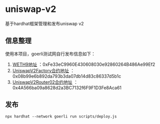 # uniswap-v2
基于hardhat框架管理和发布uniswap v2

## 信息整理
使用本项目，goerli测试网自行发布信息如下：
1. [WETH9地址](https://goerli.etherscan.io/address/0xFe33eC9960E430608030e92860264B486Ae99Ef2) ：0xFe33eC9960E430608030e92860264B486Ae99Ef2
2. [UniswapV2Factory合约地址](https://goerli.etherscan.io/address/0x08b99e6b892da793b3da07db14d83c86337d5b1c) ：0x08b99e6b892da793b3da07db14d83c86337d5b1c
3. [UniswapV2Router02合约地址](https://goerli.etherscan.io/address/0x4A566ba09a8628d2a3BC7132f6F9F1D3Fe8Aca61) ：0x4A566ba09a8628d2a3BC7132f6F9F1D3Fe8Aca61


## 发布
```shell
npx hardhat --network goerli run scripts/deploy.js
```
